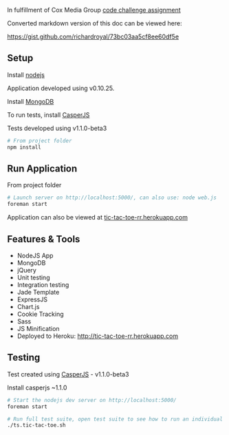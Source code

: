 In fulfillment of Cox Media Group [code challenge assignment](https://github.com/coxmediagroup/Tic-Tac-Toe)

Converted markdown version of this doc can be viewed here:

https://gist.github.com/richardroyal/73bc03aa5cf8ee60df5e


## Setup

Install [nodejs](https://github.com/joyent/node/wiki/Installing-Node.js-via-package-manager)

Application developed using v0.10.25.


Install [MongoDB](http://docs.mongodb.org/manual/installation/)

To run tests, install [CasperJS](http://casperjs.readthedocs.org/en/latest/installation.html)

Tests developed using v1.1.0-beta3

```sh
# From project folder
npm install
```

## Run Application

From project folder

```sh
# Launch server on http://localhost:5000/, can also use: node web.js
foreman start
```
Application can also be viewed at [tic-tac-toe-rr.herokuapp.com](http://tic-tac-toe-rr.herokuapp.com)

## Features & Tools

* NodeJS App
* MongoDB
* jQuery
* Unit testing
* Integration testing
* Jade Template
* ExpressJS
* Chart.js
* Cookie Tracking
* Sass
* JS Minification
* Deployed to Heroku: http://tic-tac-toe-rr.herokuapp.com

## Testing

Test created using [CasperJS](http://casperjs.org/) - v1.1.0-beta3

Install casperjs ~1.1.0

```sh
# Start the nodejs dev server on http://localhost:5000/
foreman start

# Run full test suite, open test suite to see how to run an individual test.
./ts.tic-tac-toe.sh
```
